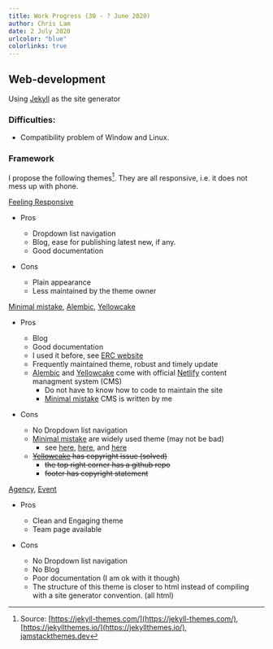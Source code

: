 ```yaml
---
title: Work Progress (30 - ? June 2020)
author: Chris Lam
date: 2 July 2020
urlcolor: "blue"
colorlinks: true
---
```


<!-- # Task delegated

1. Literature review (on-going)
2. Search for research grants opportunities (started)
3. Web-development (started) -->

## Web-development

Using [Jekyll](https://jekyllrb.com/) as the site generator

### Difficulties:

- Compatibility problem of Window and Linux.

### Framework

I propose the following themes[^1]. They are all responsive, i.e. it does not mess up with phone.

[Feeling Responsive](https://phlow.github.io/feeling-responsive/)

- Pros

  - Dropdown list navigation
  - Blog, ease for publishing latest new, if any.
  - Good documentation

- Cons

  - Plain appearance
  - Less maintained by the theme owner

[Minimal mistake](https://mmistakes.github.io/minimal-mistakes/), [Alembic](https://alembic.darn.es/), [Yellowcake](https://yellowcake.netlify.app/)

- Pros

  - Blog
  - Good documentation
  - I used it before, see [ERC website](https://erc.cuhk.edu.hk/)
  - Frequently maintained theme, robust and timely update
  - [Alembic](https://alembic.darn.es/) and [Yellowcake](https://yellowcake.netlify.app/) come with official [Netlify](https://www.netlify.com/) content managment system (CMS)
    - Do not have to know how to code to maintain the site
    - [Minimal mistake](https://mmistakes.github.io/minimal-mistakes/) CMS is written by me

- Cons

  - No Dropdown list navigation
  - [Minimal mistake](https://mmistakes.github.io/minimal-mistakes/) are widely used theme (may not be bad)
    - see [here](https://www.cross-validated.com/index.html), [here](https://yosuketanigawa.com/), and [here](https://dseconf.org/about)
  - ~~[Yellowcake](https://yellowcake.netlify.app/) has copyright issue (solved)~~
    - ~~the top right corner has a github repo~~
    - ~~footer has copyright statement~~

[Agency](https://startbootstrap.com/previews/agency/), [Event](https://msiastc.github.io/)

- Pros

  - Clean and Engaging theme
  - Team page available

- Cons

  - No Dropdown list navigation
  - No Blog
  - Poor documentation (I am ok with it though)
  - The structure of this theme is closer to html instead of compiling with a site generator convention. (all html)

[^1]: Source: [https://jekyll-themes.com/](https://jekyll-themes.com/), [https://jekyllthemes.io/](https://jekyllthemes.io/), [jamstackthemes.dev](https://jamstackthemes.dev/)
